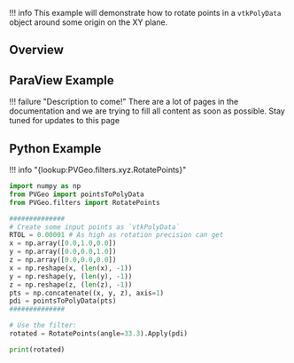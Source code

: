 !!! info
    This example will demonstrate how to rotate points in a `vtkPolyData` object around some origin on the XY plane.

## Overview


## ParaView Example

!!! failure "Description to come!"
    There are a lot of pages in the documentation and we are trying to fill all content as soon as possible. Stay tuned for updates to this page


<!--- TODO --->

## Python Example

!!! info "{lookup:PVGeo.filters.xyz.RotatePoints}"

```py
import numpy as np
from PVGeo import pointsToPolyData
from PVGeo.filters import RotatePoints

##############
# Create some input points as `vtkPolyData`
RTOL = 0.00001 # As high as rotation precision can get
x = np.array([0.0,1.0,0.0])
y = np.array([0.0,0.0,1.0])
z = np.array([0.0,0.0,0.0])
x = np.reshape(x, (len(x), -1))
y = np.reshape(y, (len(y), -1))
z = np.reshape(z, (len(z), -1))
pts = np.concatenate((x, y, z), axis=1)
pdi = pointsToPolyData(pts)
##############

# Use the filter:
rotated = RotatePoints(angle=33.3).Apply(pdi)

print(rotated)
```

